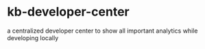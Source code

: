 # kb-developer-center
a centralized developer center to show all important analytics while developing locally
